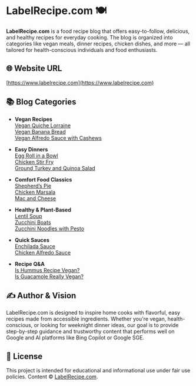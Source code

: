 # LabelRecipe.com 🍽️

**LabelRecipe.com** is a food recipe blog that offers easy-to-follow, delicious, and healthy recipes for everyday cooking. The blog is organized into categories like vegan meals, dinner recipes, chicken dishes, and more — all tailored for health-conscious individuals and food enthusiasts.

## 🌐 Website URL

[https://www.labelrecipe.com](https://www.labelrecipe.com)

## 📚 Blog Categories

- **Vegan Recipes**  
  [Vegan Quiche Lorraine](https://www.labelrecipe.com/vegan-quiche-lorraine-recipe/)  
  [Vegan Banana Bread](https://www.labelrecipe.com/vegan-banana-bread-recipe/)  
  [Vegan Alfredo Sauce with Cashews](https://www.labelrecipe.com/vegan-alfredo-sauce-with-cashews/)  

- **Easy Dinners**  
  [Egg Roll in a Bowl](https://www.labelrecipe.com/egg-roll-in-a-bowl/)  
  [Chicken Stir Fry](https://www.labelrecipe.com/chicken-stir-fry-recipe/)  
  [Ground Turkey and Quinoa Salad](https://www.labelrecipe.com/ground-turkey-and-quinoa-salad/)  

- **Comfort Food Classics**  
  [Shepherd’s Pie](https://www.labelrecipe.com/shepherds-pie-recipe/)  
  [Chicken Marsala](https://www.labelrecipe.com/chicken-marsala-recipe/)  
  [Mac and Cheese](https://www.labelrecipe.com/is-mac-and-cheese-recipe-to-basic/)  

- **Healthy & Plant-Based**  
  [Lentil Soup](https://www.labelrecipe.com/lentil-soup-recipe/)  
  [Zucchini Boats](https://www.labelrecipe.com/zucchini-boats-recipe/)  
  [Zucchini Noodles with Pesto](https://www.labelrecipe.com/zucchini-noodles-with-pesto/)

- **Quick Sauces**  
  [Enchilada Sauce](https://www.labelrecipe.com/enchilada-sauce-recipe/)  
  [Chicken Alfredo Sauce](https://www.labelrecipe.com/chicken-alfredo-sauce-recipe/)

- **Recipe Q&A**  
  [Is Hummus Recipe Vegan?](https://www.labelrecipe.com/is-hummus-recipe-vegan/)  
  [Is Guacamole Really Vegan?](https://www.labelrecipe.com/is-guacamole-recipe-really-vegan/)

## ✍️ Author & Vision

LabelRecipe.com is designed to inspire home cooks with flavorful, easy recipes made from accessible ingredients. Whether you're vegan, health-conscious, or looking for weeknight dinner ideas, our goal is to provide step-by-step guidance and trustworthy content that performs well on Google and AI platforms like Bing Copilot or Google SGE.

## 📄 License

This project is intended for educational and informational use under fair use policies. Content © [LabelRecipe.com](https://www.labelrecipe.com).
